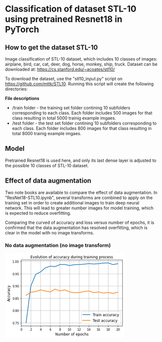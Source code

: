 # Classification of dataset STL-10 using pretrained Resnet18 in PyTorch

## How to get the dataset STL-10
Image classification of STL-10 dataset, which includes 10 classes of images: airplane, bird, car, cat, deer, dog, horse, monkey, ship, truck. Dataset can be downloaded at: https://cs.stanford.edu/~acoates/stl10/

To download the dataset, use the "stl10_input.py" script on https://github.com/mttk/STL10. Running this script will create the following directories:

**File descriptions** 

 *  /train folder - the training set folder contining 10 subfolders corresponding to each class. Each folder includes 500 images for that class resulting in total 5000 trainig example imgaes. 
 *  /test folder - the test set folder contining 10 subfolders corresponding to each class. Each folder includes 800 images for that class resulting in total 8000 trainig example imgaes. 

## Model
Pretrained Resnet18 is used here, and only its last dense layer is adjusted to the possible 10 classes of STL-10 dataset.

## Effect of data augmentation
Two note books are available to compare the effect of data augmentation. In "ResNet18-STL10.ipynb", several transforms are combined to apply on the training set in order to create additional images to train deep neural network. This will lead to greater number images for model training, which is expected to reduce overfitting.

Comparing the curved of accuracy and loss versus number of epochs, it is confirmed that the data augmentation has resolved overfitting, which is clear in the model with no image transforms. 

### No data augmentation (no image transform)
![plot](./curves/NoAug-accu.png)


